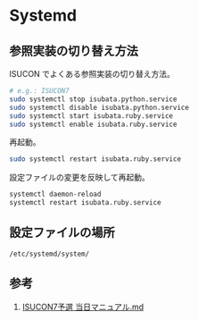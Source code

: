 # Systemd

## 参照実装の切り替え方法
ISUCON でよくある参照実装の切り替え方法。

```bash
# e.g.: ISUCON7
sudo systemctl stop isubata.python.service
sudo systemctl disable isubata.python.service
sudo systemctl start isubata.ruby.service
sudo systemctl enable isubata.ruby.service
```

再起動。

```bash
sudo systemctl restart isubata.ruby.service
```

設定ファイルの変更を反映して再起動。

```bash
systemctl daemon-reload
systemctl restart isubata.ruby.service
```

## 設定ファイルの場所

`/etc/systemd/system/`

## 参考

1. [ISUCON7予選 当日マニュアル.md](https://gist.github.com/941/8c64842b71995a2d448315e2594f62c2)
